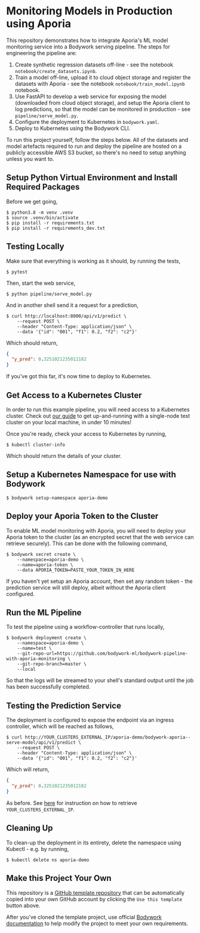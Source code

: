 # Monitoring Models in Production using Aporia

This repository demonstrates how to integrate Aporia's ML model monitoring service into a Bodywork serving pipeline. The steps for engineering the pipeline are:

1. Create synthetic regression datasets off-line - see the notebook `notebook/create_datasets.ipynb`.
2. Train a model off-line, upload it to cloud object storage and register the datasets with Aporia - see the notebook `notebook/train_model.ipynb` notebook.
3. Use FastAPI to develop a web service for exposing the model (downloaded from cloud object storage), and setup the Aporia client to log predictions, so that the model can be monitored in production - see `pipeline/serve_model.py`.
4. Configure the deployment to Kubernetes in `bodywork.yaml`.
5. Deploy to Kubernetes using the Bodywork CLI.

To run this project yourself, follow the steps below. All of the datasets and model artefacts required to run and deploy the pipeline are hosted on a publicly accessible AWS S3 bucket, so there's no need to setup anything unless you want to.

## Setup Python Virtual Environment and Install Required Packages

Before we get going,

```text
$ python3.8 -m venv .venv
$ source .venv/bin/activate
$ pip install -r requirements.txt
$ pip install -r requirements_dev.txt
```

## Testing Locally

Make sure that everything is working as it should, by running the tests,

```text
$ pytest
```

Then, start the web service,

```text
$ python pipeline/serve_model.py
```

And in another shell send it a request for a prediction,

```text
$ curl http://localhost:8000/api/v1/predict \
    --request POST \
    --header "Content-Type: application/json" \
    --data '{"id": "001", "f1": 0.2, "f2": "c2"}'
```

Which should return,

```json
{
  "y_pred": 0.3251021235012182
}
```

If you've got this far, it's now time to deploy to Kubernetes.

## Get Access to a Kubernetes Cluster

In order to run this example pipeline, you will need access to a Kubernetes cluster. Check out [our guide](https://bodywork.readthedocs.io/en/latest/kubernetes/#getting-started-with-kubernetes) to get up-and-running with a single-node test cluster on your local machine, in under 10 minutes!

Once you're ready, check your access to Kubernetes by running,

```text
$ kubectl cluster-info
```

Which should return the details of your cluster.

## Setup a Kubernetes Namespace for use with Bodywork

```text
$ bodywork setup-namespace aporia-demo
```

## Deploy your Aporia Token to the Cluster

To enable ML model monitoring with Aporia, you will need to deploy your Aporia token to the cluster (as an encrypted secret that the web service can retrieve securely). This can be done with the following command,

```text
$ bodywork secret create \
    --namespace=aporia-demo \
    --name=aporia-token \
    --data APORIA_TOKEN=PASTE_YOUR_TOKEN_IN_HERE
```

If you haven't yet setup an Aporia account, then set any random token - the prediction service will still deploy, albeit without the Aporia client configured.

## Run the ML Pipeline

To test the pipeline using a workflow-controller that runs locally,

```text
$ bodywork deployment create \
    --namespace=aporia-demo \
    --name=test \
    --git-repo-url=https://github.com/bodywork-ml/bodywork-pipeline-with-aporia-monitoring \
    --git-repo-branch=master \
    --local
```

So that the logs will be streamed to your shell's standard output until the job has been successfully completed.

## Testing the Prediction Service

The deployment is configured to expose the endpoint via an ingress controller, which will be reached as follows,

```text
$ curl http://YOUR_CLUSTERS_EXTERNAL_IP/aporia-demo/bodywork-aporia--serve-model/api/v1/predict \
    --request POST \
    --header "Content-Type: application/json" \
    --data '{"id": "001", "f1": 0.2, "f2": "c2"}'
```

Which will return,

```json
{
  "y_pred": 0.3251021235012182
}
```

As before. See [here](https://bodywork.readthedocs.io/en/latest/kubernetes/#connecting-to-the-cluster) for instruction on how to retrieve `YOUR_CLUSTERS_EXTERNAL_IP`.

## Cleaning Up

To clean-up the deployment in its entirety, delete the namespace using Kubectl - e.g. by running,

```shell
$ kubectl delete ns aporia-demo
```

## Make this Project Your Own

This repository is a [GitHub template repository](https://docs.github.com/en/free-pro-team@latest/github/creating-cloning-and-archiving-repositories/creating-a-repository-from-a-template) that can be automatically copied into your own GitHub account by clicking the `Use this template` button above.

After you've cloned the template project, use official [Bodywork documentation](https://bodywork.readthedocs.io/en/latest/) to help modify the project to meet your own requirements.
